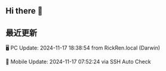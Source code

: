 ## Hi there 👋

<!--
**realrickren/realrickren** is a ✨ _special_ ✨ repository because its `README.md` (this file) appears on your GitHub profile.

Here are some ideas to get you started:

- 🔭 I’m currently working on ...
- 🌱 I’m currently learning ...
- 👯 I’m looking to collaborate on ...
- 🤔 I’m looking for help with ...
- 💬 Ask me about ...
- 📫 How to reach me: ...
- 😄 Pronouns: ...
- ⚡ Fun fact: ...
-->


## 最近更新

🖥️ PC Update: 2024-11-17 18:38:54 from RickRen.local (Darwin)

📱 Mobile Update: 2024-11-17 07:52:24 via SSH Auto Check